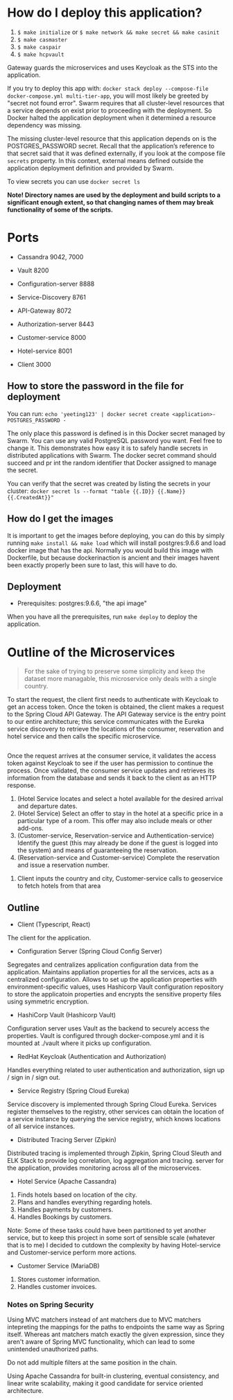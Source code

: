 # How do I deploy this application?

1. `$ make initialize` or `$ make network && make secret && make casinit`
2. `$ make casmaster`
3. `$ make caspair`
4. `$ make hcpvault`


Gateway guards the microservices and uses Keycloak as the STS into the application.

If you try to deploy this app with: `docker stack deploy --compose-file docker-compose.yml multi-tier-app`, you will most likely be greeted by "secret not found error". Swarm requires that all cluster-level resources that a service depends on exist prior to proceeding with the deployment. So Docker halted the application deployment when it determined a resource dependency was missing.

The missing cluster-level resource that this application depends on is the POSTGRES\_PASSWORD secret. Recall that the application’s reference to that secret said that it was defined externally, if you look at the compose file `secrets` property. In this context, external means defined outside the application deployment definition and provided by Swarm.

To view secrets you can use `docker secret ls`

**Note! Directory names are used by the deployment and build scripts to a significant enough extent, so that changing names of them may break functionality of some of the scripts.**

# Ports

* Cassandra 9042, 7000
* Vault 8200

* Configuration-server 8888
* Service-Discovery 8761
* API-Gateway 8072
* Authorization-server 8443

* Customer-service 8000
* Hotel-service 8001

* Client 3000

## How to store the password in the file for deployment

You can run: `echo 'yeeting123' | docker secret create <application>-POSTGRES_PASSWORD -`

The only place this password is defined is in this Docker secret managed by Swarm. You can use any valid PostgreSQL password you want. Feel free to change it. This demonstrates how easy it is to safely handle secrets in distributed applications with Swarm. The docker secret command should succeed and pr int the random identifier that Docker assigned to manage the secret. 

You can verify that the secret was created by listing the secrets in your cluster: `docker secret ls --format "table {{.ID}} {{.Name}} {{.CreatedAt}}"`

## How do I get the images

It is important to get the images before deploying, you can do this by simply running `make install && make load` which will install postgres:9.6.6 and load docker image that has the api. Normally you would build this image with Dockerfile, but because dockerinaction is ancient and their images havent been exactly properly been sure to last, this will have to do.

## Deployment

* Prerequisites: postgres:9.6.6, "the api image"

When you have all the prerequisites, run `make deploy` to deploy the application.


# Outline of the Microservices

> For the sake of trying to preserve some simplicity and keep the dataset more managable, this microservice only deals with a single country.

<p>To start the request, the client first needs to authenticate with Keycloak to get an access token. Once the token is obtained, the client makes a request to the Spring Cloud API Gateway. The API Gateway service is the entry point to our entire architecture; this service communicates with the Eureka service discovery to retrieve the locations of the consumer, reservation and hotel service and then calls the specific microservice.</p>
<pre></pre>
<p>Once the request arrives at the consumer service, it validates the access token against Keycloak to see if the user has permission to continue the process. Once validated, the consumer service updates and retrieves its information from the database and sends it back to the client as an HTTP response.</p>

<ol>
  <li>(Hotel Service locates and select a hotel available for the desired arrival and departure dates.</li>
  <li>(Hotel Service) Select an offer to stay in the hotel at a specific price in a particular type of a room. This offer may also include meals or other add-ons.</li>
  <li>(Customer-service, Reservation-service and Authentication-service) Identify the guest (this may already be done if the guest is logged into the system) and means of guaranteeing the reservation.</li>
  <li>(Reservation-service and Customer-service) Complete the reservation and issue a reservation number.</li>
</ol>

<ol>
  <li>Client inputs the country and city, Customer-service calls to geoservice to fetch hotels from that area</li>
</ol>

## Outline

* Client (Typescript, React)

<p>The client for the application.</p>

* Configuration Server (Spring Cloud Config Server)

<p>Segregates and centralizes application configuration data from the application. Maintains appliation properties for all the services, acts as a centralized configuration. Allows to set up the application properties with environment-specific values, uses Hashicorp Vault configuration repository to store the applicatoin properties and encrypts the sensitive property files using symmetric encryption.</p>

* HashiCorp Vault (Hashicorp Vault)

<p>Configuration server uses Vault as the backend to securely access the properties. Vault is configured through docker-compose.yml and it is mounted at ./vault where it picks up configuration.</p>

* RedHat Keycloak (Authentication and Authorization) 

<p>Handles everything related to user authentication and authorization, sign up / sign in / sign out.</p>

* Service Registry (Spring Cloud Eureka)

<p>Service discovery is implemented through Spring Cloud Eureka. Services register themselves to the registry, other services can obtain the location of a service instance by querying the service registry, which knows locations of all service instances.</p>

* Distributed Tracing Server (Zipkin)

<p>Distributed tracing is implemented through Zipkin, Spring Cloud Sleuth and ELK Stack to provide log correlation, log aggregation and tracing. server for the application, provides monitoring across all of the microservices.</p>

* Hotel Service (Apache Cassandra)

1. Finds hotels based on location of the city. 
2. Plans and handles everything regarding hotels.
3. Handles payments by customers.
4. Handles Bookings by customers.

Note: Some of these tasks could have been partitioned to yet another service, but to keep this project in some sort of sensible scale (whatever that is to me) I decided to cutdown the complexity by having Hotel-service and Customer-service perform more actions.

* Customer Service (MariaDB)

1. Stores customer information.
2. Handles customer invoices.

### Notes on Spring Security

Using MVC matchers instead of ant matchers due to MVC matchers intepreting the mappings for the paths to endpoints the same way as Spring itself. Whereas ant matchers match exactly the given expression, since they aren't aware of Spring MVC functionality, which can lead to some unintended unauthorized paths.

Do not add multiple filters at the same position in the chain.

Using Apache Cassandra for built-in clustering, eventual consistency, and linear write scalability, making it good candidate for service oriented architecture.
